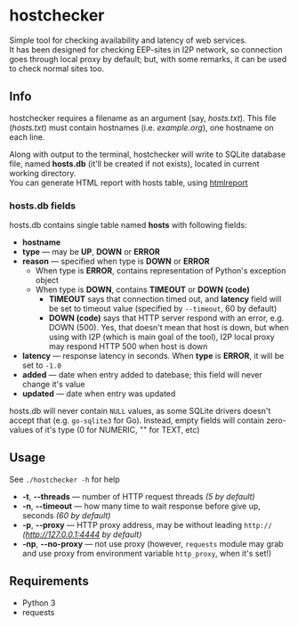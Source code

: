 # hostchecker
Simple tool for checking availability and latency of web services.  
It has been designed for checking EEP-sites in I2P network, so connection goes through local proxy by default; but, with some remarks, it can be used to check normal sites too.

## Info
hostchecker requires a filename as an argument (say, *hosts.txt*). This file (*hosts.txt*) must contain hostnames (i.e. *example.org*), one hostname on each line.

Along with output to the terminal, hostchecker will write to SQLite database file, named **hosts.db** (it'll be created if not exists), located in current working directory.  
You can generate HTML report with hosts table, using [htmlreport](https://github.com/h5vx/htmlreport)

### hosts.db fields
hosts.db contains single table named **hosts** with following fields:
* **hostname**
* **type** — may be **UP**, **DOWN** or **ERROR**
* **reason** — specified when type is **DOWN** or **ERROR**
	* When type is **ERROR**, contains representation of Python's exception object
	* When type is **DOWN**, contains **TIMEOUT** or **DOWN (code)**
		* **TIMEOUT** says that connection timed out, and **latency** field will be set to timeout value (specified by `--timeout`, 60 by default)
		* **DOWN (code)** says that HTTP server respond with an error, e.g. DOWN (500). Yes, that doesn't mean that host is down, but when using with I2P (which is main goal of the tool), I2P local proxy may respond HTTP 500 when host is down
* **latency** — response latency in seconds. When **type** is **ERROR**, it will be set to `-1.0`
* **added** — date when entry added to datebase; this field will never change it's value
* **updated** — date when entry was updated

hosts.db will never contain `NULL` values, as some SQLite drivers doesn't accept that (e.g. `go-sqlite3` for Go). Instead, empty fields will contain zero-values of it's type (0 for NUMERIC, "" for TEXT, etc)

## Usage
See `./hostchecker -h` for help
* **-t**, **--threads** — number of HTTP request threads *(5 by default)*
* **-n**, **--timeout** — how many time to wait response before give up, seconds *(60 by default)*
* **-p**, **--proxy** — HTTP proxy address, may be without leading `http://` *(http://127.0.0.1:4444 by default)*
* **-np**, **--no-proxy** — not use proxy (however, `requests` module may grab and use proxy from environment variable `http_proxy`, when it's set!)

## Requirements
* Python 3
* requests
